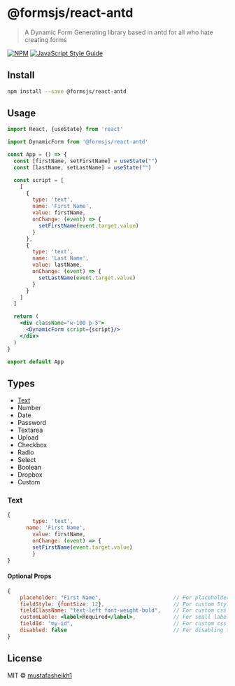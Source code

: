 # @formsjs/react-antd

> A Dynamic Form Generating library based in antd for all who hate creating forms

[![NPM](https://img.shields.io/npm/v/@formjs/react-antd.svg)](https://www.npmjs.com/package/@formsjs/react-antd) [![JavaScript Style Guide](https://img.shields.io/badge/code_style-standard-brightgreen.svg)](https://standardjs.com)

## Install

```bash
npm install --save @formsjs/react-antd
```

## Usage

```jsx
import React, {useState} from 'react'

import DynamicForm from '@formsjs/react-antd'

const App = () => {
  const [firstName, setFirstName] = useState("")
  const [lastName, setLastName] = useState("")

  const script = [
    [
      {
        type: 'text',
        name: 'First Name',
        value: firstName,
        onChange: (event) => {
          setFirstName(event.target.value)
        }
      },
      {
        type: 'text',
        name: 'Last Name',
        value: lastName,
        onChange: (event) => {
          setLastName(event.target.value)
        }
      }
    ]
  ]

  return (
    <div className="w-100 p-5">
      <DynamicForm script={script}/>
    </div>
  )
}

export default App
```



## Types

- [Text](#text)
- Number
- Date
- Password
- Textarea
- Upload
- Checkbox
- Radio
- Select
- Boolean
- Dropbox
- Custom



### Text

```jsx
{
  		type: 'text',
      name: 'First Name',
    	value: firstName,
    	onChange: (event) => {
      	setFirstName(event.target.value)
   		}
}
```

#### Optional Props

```jsx
{
  	placeholder: "First Name",                       // For placeholders
    fieldStyle: {fontSize: 12},                      // For custom Style Injections
    fieldClassName: "text-left font-weight-bold",    // For custom css class injection
    customLable: <label>Required</label>,            // For small labels on top
    fieldId: "my-id",                                // For custom css id's
    disabled: false                                  // For disabling the field
}
```





## License

MIT © [mustafasheikh1](https://github.com/mustafasheikh1)

